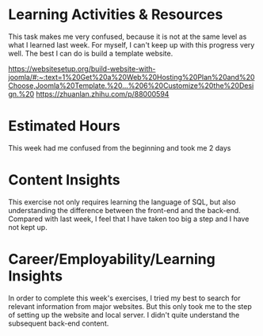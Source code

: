 # Learning Activities & Resources
This task makes me very confused, because it is not at the same level as what I learned last week. For myself, I can't keep up with this progress very well. The best I can do is build a template website.

https://websitesetup.org/build-website-with-joomla/#:~:text=1%20Get%20a%20Web%20Hosting%20Plan%20and%20Choose,Joomla%20Template.%20...%206%20Customize%20the%20Design.%20
https://zhuanlan.zhihu.com/p/88000594
# Estimated Hours
This week had me confused from the beginning and took me 2 days


# Content Insights
This exercise not only requires learning the language of SQL, but also understanding the difference between the front-end and the back-end. Compared with last week, I feel that I have taken too big a step and I have not kept up.

# Career/Employability/Learning Insights
In order to complete this week's exercises, I tried my best to search for relevant information from major websites. But this only took me to the step of setting up the website and local server. I didn't quite understand the subsequent back-end content.
